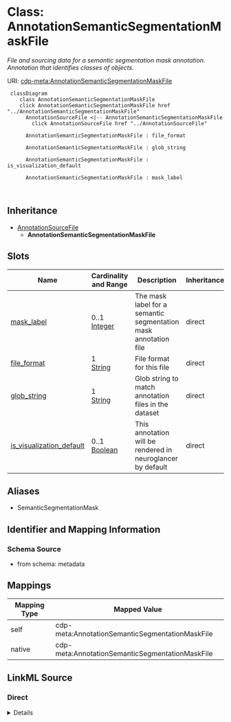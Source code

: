

# Class: AnnotationSemanticSegmentationMaskFile


_File and sourcing data for a semantic segmentation mask annotation. Annotation that identifies classes of objects._





URI: [cdp-meta:AnnotationSemanticSegmentationMaskFile](metadataAnnotationSemanticSegmentationMaskFile)






```mermaid
 classDiagram
    class AnnotationSemanticSegmentationMaskFile
    click AnnotationSemanticSegmentationMaskFile href "../AnnotationSemanticSegmentationMaskFile"
      AnnotationSourceFile <|-- AnnotationSemanticSegmentationMaskFile
        click AnnotationSourceFile href "../AnnotationSourceFile"
      
      AnnotationSemanticSegmentationMaskFile : file_format
        
      AnnotationSemanticSegmentationMaskFile : glob_string
        
      AnnotationSemanticSegmentationMaskFile : is_visualization_default
        
      AnnotationSemanticSegmentationMaskFile : mask_label
        
      
```





## Inheritance
* [AnnotationSourceFile](AnnotationSourceFile.md)
    * **AnnotationSemanticSegmentationMaskFile**



## Slots

| Name | Cardinality and Range | Description | Inheritance |
| ---  | --- | --- | --- |
| [mask_label](mask_label.md) | 0..1 <br/> [Integer](Integer.md) | The mask label for a semantic segmentation mask annotation file | direct |
| [file_format](file_format.md) | 1 <br/> [String](String.md) | File format for this file | direct |
| [glob_string](glob_string.md) | 1 <br/> [String](String.md) | Glob string to match annotation files in the dataset | direct |
| [is_visualization_default](is_visualization_default.md) | 0..1 <br/> [Boolean](Boolean.md) | This annotation will be rendered in neuroglancer by default | direct |







## Aliases


* SemanticSegmentationMask



## Identifier and Mapping Information







### Schema Source


* from schema: metadata




## Mappings

| Mapping Type | Mapped Value |
| ---  | ---  |
| self | cdp-meta:AnnotationSemanticSegmentationMaskFile |
| native | cdp-meta:AnnotationSemanticSegmentationMaskFile |







## LinkML Source

<!-- TODO: investigate https://stackoverflow.com/questions/37606292/how-to-create-tabbed-code-blocks-in-mkdocs-or-sphinx -->

### Direct

<details>
```yaml
name: AnnotationSemanticSegmentationMaskFile
description: File and sourcing data for a semantic segmentation mask annotation. Annotation
  that identifies classes of objects.
from_schema: metadata
aliases:
- SemanticSegmentationMask
is_a: AnnotationSourceFile
attributes:
  mask_label:
    name: mask_label
    description: The mask label for a semantic segmentation mask annotation file.
    from_schema: metadata
    exact_mappings:
    - cdp-common:annotation_source_file_mask_label
    rank: 1000
    ifabsent: int(1)
    alias: mask_label
    owner: AnnotationSemanticSegmentationMaskFile
    domain_of:
    - AnnotationSemanticSegmentationMaskFile
    range: integer
    inlined: true
    inlined_as_list: true
  file_format:
    name: file_format
    description: File format for this file
    from_schema: metadata
    exact_mappings:
    - cdp-common:annotation_source_file_format
    alias: file_format
    owner: AnnotationSemanticSegmentationMaskFile
    domain_of:
    - AnnotationSourceFile
    - AnnotationOrientedPointFile
    - AnnotationInstanceSegmentationFile
    - AnnotationPointFile
    - AnnotationSegmentationMaskFile
    - AnnotationSemanticSegmentationMaskFile
    range: string
    required: true
    inlined: true
    inlined_as_list: true
  glob_string:
    name: glob_string
    description: Glob string to match annotation files in the dataset.
    from_schema: metadata
    exact_mappings:
    - cdp-common:annotation_source_file_glob_string
    alias: glob_string
    owner: AnnotationSemanticSegmentationMaskFile
    domain_of:
    - AnnotationSourceFile
    - AnnotationOrientedPointFile
    - AnnotationInstanceSegmentationFile
    - AnnotationPointFile
    - AnnotationSegmentationMaskFile
    - AnnotationSemanticSegmentationMaskFile
    range: string
    required: true
    inlined: true
    inlined_as_list: true
  is_visualization_default:
    name: is_visualization_default
    description: This annotation will be rendered in neuroglancer by default.
    from_schema: metadata
    exact_mappings:
    - cdp-common:annotation_source_file_is_visualization_default
    ifabsent: 'False'
    alias: is_visualization_default
    owner: AnnotationSemanticSegmentationMaskFile
    domain_of:
    - AnnotationSourceFile
    - AnnotationOrientedPointFile
    - AnnotationInstanceSegmentationFile
    - AnnotationPointFile
    - AnnotationSegmentationMaskFile
    - AnnotationSemanticSegmentationMaskFile
    range: boolean
    inlined: true
    inlined_as_list: true

```
</details>

### Induced

<details>
```yaml
name: AnnotationSemanticSegmentationMaskFile
description: File and sourcing data for a semantic segmentation mask annotation. Annotation
  that identifies classes of objects.
from_schema: metadata
aliases:
- SemanticSegmentationMask
is_a: AnnotationSourceFile
attributes:
  mask_label:
    name: mask_label
    description: The mask label for a semantic segmentation mask annotation file.
    from_schema: metadata
    exact_mappings:
    - cdp-common:annotation_source_file_mask_label
    rank: 1000
    ifabsent: int(1)
    alias: mask_label
    owner: AnnotationSemanticSegmentationMaskFile
    domain_of:
    - AnnotationSemanticSegmentationMaskFile
    range: integer
    inlined: true
    inlined_as_list: true
  file_format:
    name: file_format
    description: File format for this file
    from_schema: metadata
    exact_mappings:
    - cdp-common:annotation_source_file_format
    alias: file_format
    owner: AnnotationSemanticSegmentationMaskFile
    domain_of:
    - AnnotationSourceFile
    - AnnotationOrientedPointFile
    - AnnotationInstanceSegmentationFile
    - AnnotationPointFile
    - AnnotationSegmentationMaskFile
    - AnnotationSemanticSegmentationMaskFile
    range: string
    required: true
    inlined: true
    inlined_as_list: true
  glob_string:
    name: glob_string
    description: Glob string to match annotation files in the dataset.
    from_schema: metadata
    exact_mappings:
    - cdp-common:annotation_source_file_glob_string
    alias: glob_string
    owner: AnnotationSemanticSegmentationMaskFile
    domain_of:
    - AnnotationSourceFile
    - AnnotationOrientedPointFile
    - AnnotationInstanceSegmentationFile
    - AnnotationPointFile
    - AnnotationSegmentationMaskFile
    - AnnotationSemanticSegmentationMaskFile
    range: string
    required: true
    inlined: true
    inlined_as_list: true
  is_visualization_default:
    name: is_visualization_default
    description: This annotation will be rendered in neuroglancer by default.
    from_schema: metadata
    exact_mappings:
    - cdp-common:annotation_source_file_is_visualization_default
    ifabsent: 'False'
    alias: is_visualization_default
    owner: AnnotationSemanticSegmentationMaskFile
    domain_of:
    - AnnotationSourceFile
    - AnnotationOrientedPointFile
    - AnnotationInstanceSegmentationFile
    - AnnotationPointFile
    - AnnotationSegmentationMaskFile
    - AnnotationSemanticSegmentationMaskFile
    range: boolean
    inlined: true
    inlined_as_list: true

```
</details>